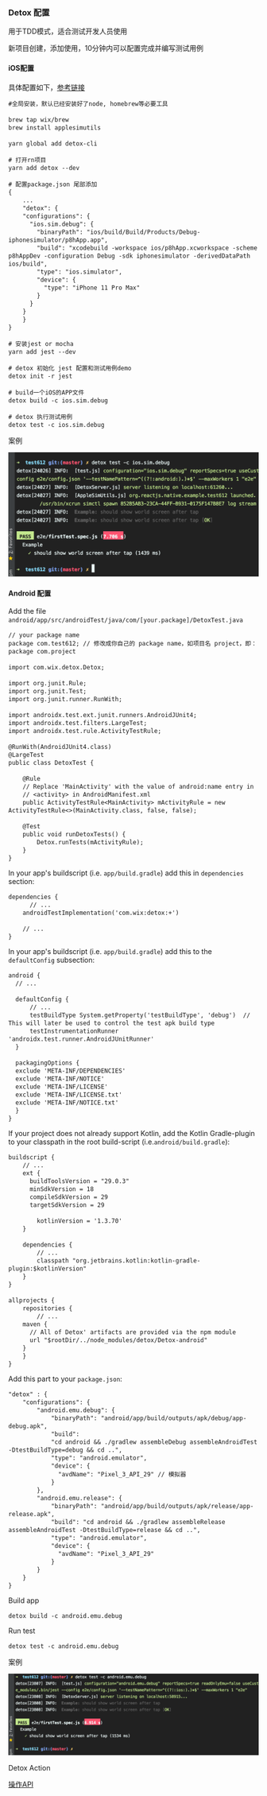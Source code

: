 ### Detox 配置

用于TDD模式，适合测试开发人员使用

新项目创建，添加使用，10分钟内可以配置完成并编写测试用例

#### iOS配置

具体配置如下，[参考链接](https://github.com/wix/Detox/blob/master/docs/Introduction.GettingStarted.md)

```shell
#全局安装，默认已经安装好了node, homebrew等必要工具

brew tap wix/brew
brew install applesimutils

yarn global add detox-cli

# 打开rn项目
yarn add detox --dev

# 配置package.json 尾部添加
{
	...
	"detox": {
  	"configurations": {
      "ios.sim.debug": {
        "binaryPath": "ios/build/Build/Products/Debug-iphonesimulator/p8hApp.app",
        "build": "xcodebuild -workspace ios/p8hApp.xcworkspace -scheme p8hAppDev -configuration Debug -sdk iphonesimulator -derivedDataPath ios/build",
        "type": "ios.simulator",
        "device": {
          "type": "iPhone 11 Pro Max"
        }
      }
    }
	}
}

# 安装jest or mocha
yarn add jest --dev

# detox 初始化 jest 配置和测试用例demo
detox init -r jest

# build一个iOS的APP文件
detox build -c ios.sim.debug

# detox 执行测试用例
detox test -c ios.sim.debug
```

案例

![image-20200509163612277](./asset/image/image-20200509163612277.png)



#### Android 配置

Add the file `android/app/src/androidTest/java/com/[your.package]/DetoxTest.java`

```
// your package name
package com.test612; // 修改成你自己的 package name，如项目名 project，即：package com.project

import com.wix.detox.Detox;

import org.junit.Rule;
import org.junit.Test;
import org.junit.runner.RunWith;

import androidx.test.ext.junit.runners.AndroidJUnit4;
import androidx.test.filters.LargeTest;
import androidx.test.rule.ActivityTestRule;

@RunWith(AndroidJUnit4.class)
@LargeTest
public class DetoxTest {

    @Rule
    // Replace 'MainActivity' with the value of android:name entry in
    // <activity> in AndroidManifest.xml
    public ActivityTestRule<MainActivity> mActivityRule = new ActivityTestRule<>(MainActivity.class, false, false);

    @Test
    public void runDetoxTests() {
        Detox.runTests(mActivityRule);
    }
}
```



In your app's buildscript (i.e. `app/build.gradle`) add this in `dependencies` section:

```
dependencies {
	  // ...
    androidTestImplementation('com.wix:detox:+')
    
    // ...
}
```

In your app's buildscript (i.e. `app/build.gradle`) add this to the `defaultConfig` subsection:

```
android {
  // ...
  
  defaultConfig {
      // ...
      testBuildType System.getProperty('testBuildType', 'debug')  // This will later be used to control the test apk build type
      testInstrumentationRunner 'androidx.test.runner.AndroidJUnitRunner'
  }
  
  packagingOptions {
  exclude 'META-INF/DEPENDENCIES'
  exclude 'META-INF/NOTICE'
  exclude 'META-INF/LICENSE'
  exclude 'META-INF/LICENSE.txt'
  exclude 'META-INF/NOTICE.txt'
  }
}
```

If your project does not already support Kotlin, add the Kotlin Gradle-plugin to your classpath in the root build-script (i.e.`android/build.gradle`):

```
buildscript {
    // ...
    ext {
      buildToolsVersion = "29.0.3"
      minSdkVersion = 18
      compileSdkVersion = 29
      targetSdkVersion = 29

    	kotlinVersion = '1.3.70'
    }

    dependencies {
        // ...
        classpath "org.jetbrains.kotlin:kotlin-gradle-plugin:$kotlinVersion"
    }
}

allprojects {
	repositories {
		// ...
    maven {
      // All of Detox' artifacts are provided via the npm module
      url "$rootDir/../node_modules/detox/Detox-android"
    }
	}
}
```

Add this part to your `package.json`:

```
"detox" : {
    "configurations": {
        "android.emu.debug": {
            "binaryPath": "android/app/build/outputs/apk/debug/app-debug.apk",
            "build":
            "cd android && ./gradlew assembleDebug assembleAndroidTest -DtestBuildType=debug && cd ..",
            "type": "android.emulator",
            "device": {
              "avdName": "Pixel_3_API_29" // 模拟器
            }
        },
        "android.emu.release": {
            "binaryPath": "android/app/build/outputs/apk/release/app-release.apk",
            "build": "cd android && ./gradlew assembleRelease assembleAndroidTest -DtestBuildType=release && cd ..",
            "type": "android.emulator",
            "device": {
              "avdName": "Pixel_3_API_29"
            }
        }
    }
}
```



Build app

```
detox build -c android.emu.debug
```

Run test

```
detox test -c android.emu.debug
```



案例

![image-20200509163348543](./asset/image/image-20200509163348543.png)



Detox Action

[操作API](https://github.com/wix/Detox/blob/master/docs/APIRef.ActionsOnElement.md)
